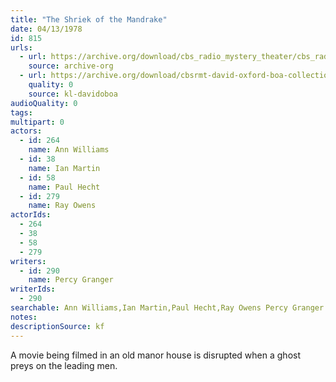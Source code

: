```yaml
---
title: "The Shriek of the Mandrake"
date: 04/13/1978
id: 815
urls: 
  - url: https://archive.org/download/cbs_radio_mystery_theater/cbs_radio_mystery_theater-0801-0850.zip/cbs_radio_mystery_theater-0801-0850%2Fcbsrmt_0815_the_shriek_of_the_mandrake.mp3
    source: archive-org
  - url: https://archive.org/download/cbsrmt-david-oxford-boa-collection/CBSRMT-780413-0815-The-Shriek-of-the-Mandrake-(128-48)_WBBM-JE-{BoA}.mp3
    quality: 0
    source: kl-davidoboa
audioQuality: 0
tags: 
multipart: 0
actors:  
  - id: 264
    name: Ann Williams  
  - id: 38
    name: Ian Martin  
  - id: 58
    name: Paul Hecht  
  - id: 279
    name: Ray Owens
actorIds:  
  - 264  
  - 38  
  - 58  
  - 279
writers:  
  - id: 290
    name: Percy Granger
writerIds:  
  - 290
searchable: Ann Williams,Ian Martin,Paul Hecht,Ray Owens Percy Granger
notes: 
descriptionSource: kf
---
```

A movie being filmed in an old manor house is disrupted when a ghost preys on the leading men.